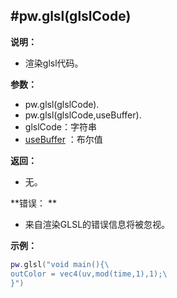 #pw.glsl(glslCode)
---

**说明：**

- 渲染glsl代码。 

**参数：**

- pw.glsl(glslCode).
- pw.glsl(glslCode,useBuffer).
- glslCode：字符串
- [useBuffer](RunGLSL.md) ：布尔值

**返回：**

- 无。

**错误： **

- 来自渲染GLSL的错误信息将被忽视。 

**示例：**

```lua:glsl.lua
pw.glsl("void main(){\
outColor = vec4(uv,mod(time,1),1);\
}")
```